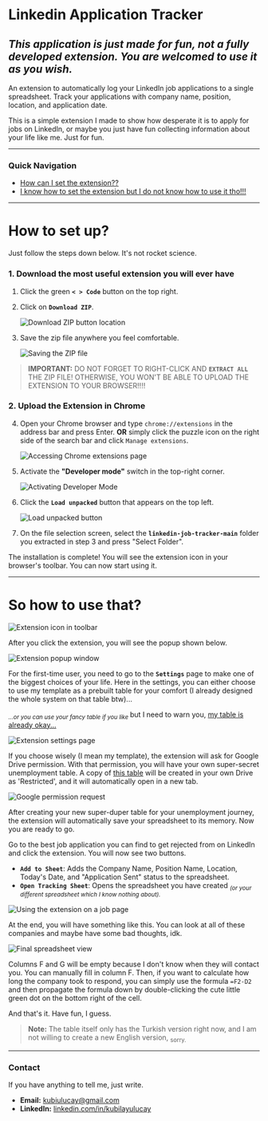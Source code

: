 # Linkedin Application Tracker

## *This application is just made for fun, not a fully developed extension. You are welcomed to use it as you wish.*

An extension to automatically log your LinkedIn job applications to a single spreadsheet. Track your applications with company name, position, location, and application date.

This is a simple extension I made to show how desperate it is to apply for jobs on LinkedIn, or maybe you just have fun collecting information about your life like me. Just for fun.

---

### Quick Navigation

* [How can I set the extension??](#how-to-set-up)
* [I know how to set the extension but I do not know how to use it tho!!!](#so-how-to-use-that)

---

# How to set up?

Just follow the steps down below. It's not rocket science.

### 1. Download the most useful extension you will ever have

1.  Click the green **`< > Code`** button on the top right.
2.  Click on **`Download ZIP`**.

    <img alt="Download ZIP button location" src="https://github.com/user-attachments/assets/62c7c420-1fa7-4643-87f5-c0d19bdfa500" />

3.  Save the zip file anywhere you feel comfortable.

    <img alt="Saving the ZIP file" src="https://github.com/user-attachments/assets/96e4a03f-4b53-40ba-acfb-6a1e44d13eb2" />

> **IMPORTANT:** DO NOT FORGET TO RIGHT-CLICK AND **`EXTRACT ALL`** THE ZIP FILE! OTHERWISE, YOU WON'T BE ABLE TO UPLOAD THE EXTENSION TO YOUR BROWSER!!!!

### 2. Upload the Extension in Chrome

4.  Open your Chrome browser and type `chrome://extensions` in the address bar and press Enter. **OR** simply click the puzzle icon on the right side of the search bar and click `Manage extensions`.

    <img alt="Accessing Chrome extensions page" src="https://github.com/user-attachments/assets/0a26b0c3-b679-4180-9e98-623c205d7f8e" />

5.  Activate the **"Developer mode"** switch in the top-right corner.

    <img alt="Activating Developer Mode" src="https://github.com/user-attachments/assets/6e7202b1-146e-45a3-b269-629e96aadbe0" />

6.  Click the **`Load unpacked`** button that appears on the top left.

    <img alt="Load unpacked button" src="https://github.com/user-attachments/assets/ad668c16-2f07-4da0-90da-e4757d20d9b6" />

7.  On the file selection screen, select the **`linkedin-job-tracker-main`** folder you extracted in step 3 and press "Select Folder".

The installation is complete! You will see the extension icon in your browser's toolbar. You can now start using it.

---

# So how to use that?

<img alt="Extension icon in toolbar" src="https://github.com/user-attachments/assets/39168aa6-93a4-4da4-a6d0-ff5fac5af198" />

After you click the extension, you will see the popup shown below.

<img alt="Extension popup window" src="https://github.com/user-attachments/assets/ee0d9c19-928b-47a3-8753-3001aedd2950" />

For the first-time user, you need to go to the **`Settings`** page to make one of the biggest choices of your life.
Here in the settings, you can either choose to use my template as a prebuilt table for your comfort (I already designed the whole system on that table btw)...

<sub> *...or you can use your fancy table if you like* </sub> but I need to warn you, <ins>my table is already okay...</ins>

<img alt="Extension settings page" src="https://github.com/user-attachments/assets/1ed3c8a3-2452-4af2-9950-c9e2bf1c2484" />

If you choose wisely (I mean my template), the extension will ask for Google Drive permission. With that permission, you will have your own super-secret unemployment table. A copy of [this table](https://docs.google.com/spreadsheets/d/138_o2fC39qJjVmbRc4l2aYoFwpMKG4UbsQg2RLin7Yk/edit?usp=sharing) will be created in your own Drive as 'Restricted', and it will automatically open in a new tab.

<img alt="Google permission request" src="https://github.com/user-attachments/assets/a519b732-ab21-419d-b80c-453ac94b3137" />

After creating your new super-duper table for your unemployment journey, the extension will automatically save your spreadsheet to its memory. Now you are ready to go.

Go to the best job application you can find to get rejected from on LinkedIn and click the extension. You will now see two buttons.

* **`Add to Sheet`**: Adds the Company Name, Position Name, Location, Today's Date, and "Application Sent" status to the spreadsheet.
* **`Open Tracking Sheet`**: Opens the spreadsheet you have created <sub> *(or your *different* spreadsheet which I know nothing about).* </sub>

<img alt="Using the extension on a job page" src="https://github.com/user-attachments/assets/220027e9-331a-46ff-9dcb-e28305d55a6a" />

At the end, you will have something like this. You can look at all of these companies and maybe have some bad thoughts, idk.

<img alt="Final spreadsheet view" src="https://github.com/user-attachments/assets/1e073930-6fad-49c7-b74d-2d3c0e0ce1e8" />

Columns F and G will be empty because I don't know when they will contact you. You can manually fill in column F. Then, if you want to calculate how long the company took to respond, you can simply use the formula `=F2-D2` and then propagate the formula down by double-clicking the cute little green dot on the bottom right of the cell.

And that's it. Have fun, I guess.

> **Note:** The table itself only has the Turkish version right now, and I am not willing to create a new English version, <sub>sorry.</sub>

---

### Contact

If you have anything to tell me, just write.

* **Email:** kubiulucay@gmail.com
* **LinkedIn:** [linkedin.com/in/kubilayulucay](https://www.linkedin.com/in/kubilayulucay/)
